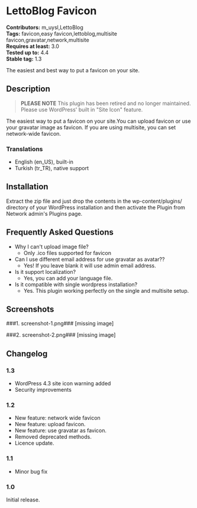 # LettoBlog Favicon #
**Contributors:** m_uysl,LettoBlog   
**Tags:**  favicon,easy favicon,lettoblog,multisite favicon,gravatar,network,multisite  
**Requires at least:** 3.0  
**Tested up to:** 4.4  
**Stable tag:** 1.3

The easiest and best way to put a favicon on your site.
## Description ##

> <strong>PLEASE NOTE</strong>
> This plugin has been retired and no longer maintained. Please use WordPress' built in "Site Icon" feature.
	
The easiest way to put a favicon on your site.You can upload favicon or use your gravatar image as favicon. If you are using multisite, you can set network-wide favicon.

### Translations ###

* English (en\_US), built-in
* Turkish (tr\_TR), native support

## Installation ##

Extract the zip file and just drop the contents in the wp-content/plugins/ directory of your WordPress installation and then activate the Plugin from Network admin's Plugins page.
## Frequently Asked Questions ##

*   Why I can't upload image file?  
    - Only .ico files supported for favicon
*   Can I use different email address for use gravatar as avatar??  
    - Yes! If you leave blank it will use admin email address.
*   Is it support localization?  
    - Yes, you can add your language file.
*   Is it compatible with single wordpress installation?
	- Yes. This plugin working perfectly on the single and multisite setup.
## Screenshots ##
###1. screenshot-1.png###
[missing image]

###2. screenshot-2.png###
[missing image]

## Changelog ##

### 1.3 ###
* WordPress 4.3 site icon warning added
* Security improvements


### 1.2 ###
* New feature: network wide favicon
* New feature: upload favicon.
* New feature: use gravatar as favicon.
* Removed deprecated methods.
* Licence update.

### 1.1 ###
* Minor bug fix

### 1.0 ###

Initial release.

